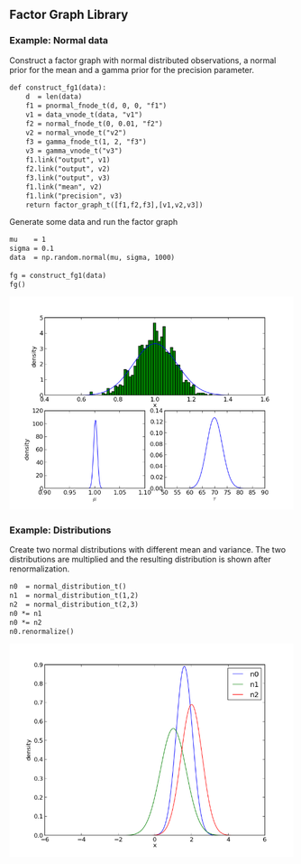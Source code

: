 
## Factor Graph Library

### Example: Normal data

Construct a factor graph with normal distributed observations, a normal prior for the mean and a gamma prior for the precision parameter.

	def construct_fg1(data):
	    d  = len(data)
	    f1 = pnormal_fnode_t(d, 0, 0, "f1")
	    v1 = data_vnode_t(data, "v1")
	    f2 = normal_fnode_t(0, 0.01, "f2")
	    v2 = normal_vnode_t("v2")
	    f3 = gamma_fnode_t(1, 2, "f3")
	    v3 = gamma_vnode_t("v3")
	    f1.link("output", v1)
	    f2.link("output", v2)
	    f3.link("output", v3)
	    f1.link("mean", v2)
	    f1.link("precision", v3)
	    return factor_graph_t([f1,f2,f3],[v1,v2,v3])


Generate some data and run the factor graph

	mu    = 1
	sigma = 0.1
	data  = np.random.normal(mu, sigma, 1000)

	fg = construct_fg1(data)
	fg()


![alt tag](factor-graph-test-1.png)

### Example: Distributions

Create two normal distributions with different mean and variance. The two distributions are multiplied and the resulting distribution is shown after renormalization.

	n0  = normal_distribution_t()
	n1  = normal_distribution_t(1,2)
	n2  = normal_distribution_t(2,3)
	n0 *= n1
	n0 *= n2
	n0.renormalize()

![alt tag](distribution-test.png)
